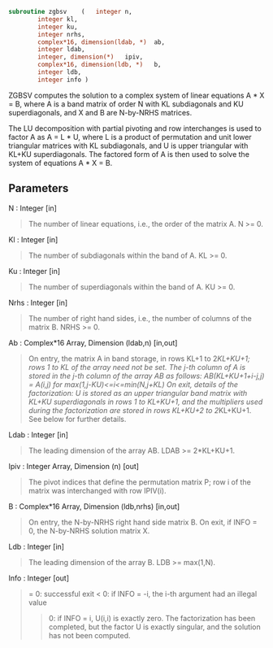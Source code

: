 ```fortran
subroutine zgbsv	(	integer	n,
		integer	kl,
		integer	ku,
		integer	nrhs,
		complex*16, dimension(ldab, *)	ab,
		integer	ldab,
		integer, dimension(*)	ipiv,
		complex*16, dimension(ldb, *)	b,
		integer	ldb,
		integer	info )
```

 ZGBSV computes the solution to a complex system of linear equations
 A * X = B, where A is a band matrix of order N with KL subdiagonals
 and KU superdiagonals, and X and B are N-by-NRHS matrices.

 The LU decomposition with partial pivoting and row interchanges is
 used to factor A as A = L * U, where L is a product of permutation
 and unit lower triangular matrices with KL subdiagonals, and U is
 upper triangular with KL+KU superdiagonals.  The factored form of A
 is then used to solve the system of equations A * X = B.

## Parameters
N : Integer [in]
> The number of linear equations, i.e., the order of the
> matrix A.  N >= 0.

Kl : Integer [in]
> The number of subdiagonals within the band of A.  KL >= 0.

Ku : Integer [in]
> The number of superdiagonals within the band of A.  KU >= 0.

Nrhs : Integer [in]
> The number of right hand sides, i.e., the number of columns
> of the matrix B.  NRHS >= 0.

Ab : Complex*16 Array, Dimension (ldab,n) [in,out]
> On entry, the matrix A in band storage, in rows KL+1 to
> 2*KL+KU+1; rows 1 to KL of the array need not be set.
> The j-th column of A is stored in the j-th column of the
> array AB as follows:
> AB(KL+KU+1+i-j,j) = A(i,j) for max(1,j-KU)<=i<=min(N,j+KL)
> On exit, details of the factorization: U is stored as an
> upper triangular band matrix with KL+KU superdiagonals in
> rows 1 to KL+KU+1, and the multipliers used during the
> factorization are stored in rows KL+KU+2 to 2*KL+KU+1.
> See below for further details.

Ldab : Integer [in]
> The leading dimension of the array AB.  LDAB >= 2*KL+KU+1.

Ipiv : Integer Array, Dimension (n) [out]
> The pivot indices that define the permutation matrix P;
> row i of the matrix was interchanged with row IPIV(i).

B : Complex*16 Array, Dimension (ldb,nrhs) [in,out]
> On entry, the N-by-NRHS right hand side matrix B.
> On exit, if INFO = 0, the N-by-NRHS solution matrix X.

Ldb : Integer [in]
> The leading dimension of the array B.  LDB >= max(1,N).

Info : Integer [out]
> = 0:  successful exit
> < 0:  if INFO = -i, the i-th argument had an illegal value
> > 0:  if INFO = i, U(i,i) is exactly zero.  The factorization
> has been completed, but the factor U is exactly
> singular, and the solution has not been computed.

